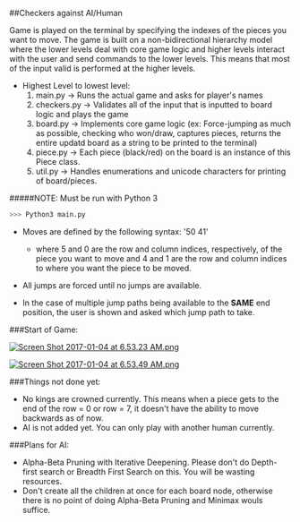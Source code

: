 ##Checkers against AI/Human

Game is played on the terminal by specifying the indexes of the pieces you want to move. The game is built on a non-bidirectional hierarchy model where the lower levels deal with core game logic and higher levels interact with the user and send commands to the lower levels. This means that most of the input valid is performed at the higher levels. 

* Highest Level to lowest level:
	1. main.py -> Runs the actual game and asks for player's names
	2. checkers.py -> Validates all of the input that is inputted to board logic and plays the game
	3. board.py -> Implements core game logic (ex: Force-jumping as much as possible, checking who won/draw,
			captures pieces, returns the entire updatd board as a string to be printed to the terminal)
	4. piece.py -> Each piece (black/red) on the board is an instance of this Piece class. 
	5. util.py -> Handles enumerations and unicode characters for printing of board/pieces.

#####NOTE: Must be run with Python 3

```Python
>>> Python3 main.py
```

* Moves are defined by the following syntax: '50 41' 
	* where 5 and 0 are the row and column indices, respectively, of the piece you want to move and 4 and 1 are the row and column indices to where you want the piece to be moved.

* All jumps are forced until no jumps are available.
* In the case of multiple jump paths being available to the **SAME** end position, the user is shown and asked which jump path to take. 

###Start of Game:

[![Screen Shot 2017-01-04 at 6.53.23 AM.png](https://s23.postimg.org/spu38nnhn/Screen_Shot_2017_01_04_at_6_53_23_AM.png)](https://postimg.org/image/dtvk12c2v/)

[![Screen Shot 2017-01-04 at 6.53.49 AM.png](https://s29.postimg.org/60vr4moav/Screen_Shot_2017_01_04_at_6_53_49_AM.png)](https://postimg.org/image/qxrz9ambn/)

###Things not done yet:
* No kings are crowned currently. This means when a piece gets to the end of the row = 0 or row = 7, it doesn't have the ability to move backwards as of now.
* AI is not added yet. You can only play with another human currently.

###Plans for AI:
* Alpha-Beta Pruning with Iterative Deepening. Please don't do Depth-first search or Breadth First Search on this. You will be wasting resources. 
* Don't create all the children at once for each board node, otherwise there is no point of doing Alpha-Beta Pruning and Minimax wouls suffice. 
